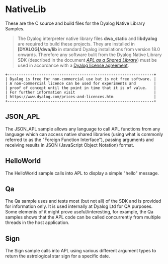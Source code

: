 # NativeLib
These are the C source and build files for the Dyalog Native Library Samples. 

> The Dyalog interpreter native library files **dwa_static** and **libdyalog** are required to build these projects. They are installed in **[DYALOG]/dwa/lib** in standard Dyalog installations from version 18.0 onwards. Therefore any software bulit from the Dyalog Native Library SDK (described in the document [*APL as a Shared Library*](http://docs.dyalog.com/latest/APL%20as%20a%20Shared%20Library.pdf)) must be used in accordance with a [Dyalog license agreement](https://www.dyalog.com/prices-and-licences.htm).

```
+-----------------------------------------------------------------+
| Dyalog is free for non-commercial use but is not free software. |
| A non-commercial licence can be used for experiments and        |
| proof of concept until the point in time that it is of value.   |
| For further information visit                                   |
| https://www.dyalog.com/prices-and-licences.htm                  |
+-----------------------------------------------------------------+
```

## JSON_APL
The JSON_APL sample allows any language to call APL functions from any language which can access native shared libraries (using what is commonly referred to as the "Foreign Function Interface"), passing arguments and receiving results in JSON (JavaScript Object Notation) format.

## HelloWorld
The HelloWorld sample calls into APL to display a simple "hello" message.

## Qa
The Qa sample uses and tests most (but not all) of the SDK and is provided for information only. It is used internally at Dyalog Ltd for QA purposes. Some elements of it might prove useful/interesting, for example, the Qa samples shows that the APL code can be called concurrently from multiple threads in the host application.

## Sign
The Sign sample calls into APL using various different argument types to return the astrological star sign for a specific date.
